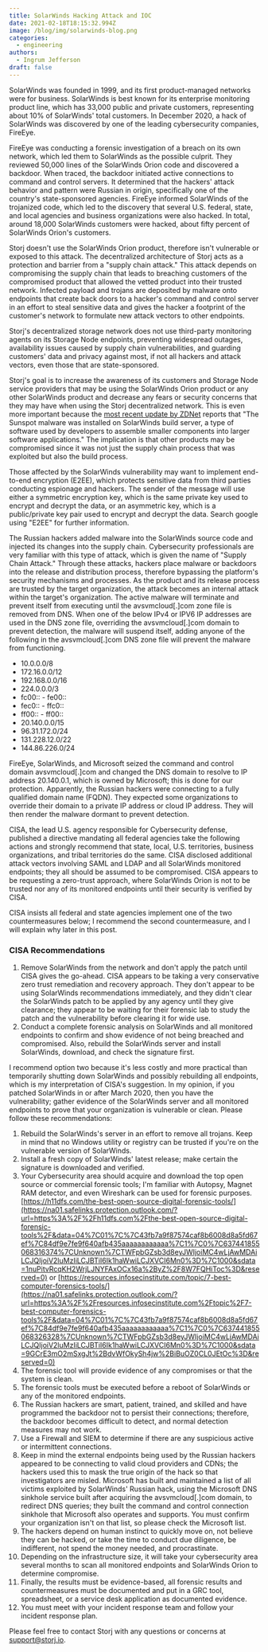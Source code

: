 ```yaml
---
title: SolarWinds Hacking Attack and IOC
date: 2021-02-18T18:15:32.994Z
image: /blog/img/solarwinds-blog.png
categories:
  - engineering
authors:
  - Ingrum Jefferson
draft: false
---
```

SolarWinds was founded in 1999, and its first product-managed networks were for business. SolarWinds is best known for its enterprise monitoring product line, which has 33,000 public and private customers, representing about 10% of SolarWinds' total customers. In December 2020, a hack of SolarWinds was discovered by one of the leading cybersecurity companies, FireEye.

FireEye was conducting a forensic investigation of a breach on its own network, which led them to SolarWinds as the possible culprit. They reviewed 50,000 lines of the SolarWinds Orion code and discovered a backdoor. When traced, the backdoor initiated active connections to command and control servers. It determined that the hackers' attack behavior and pattern were Russian in origin, specifically one of the country's state-sponsored agencies. FireEye informed SolarWinds of the trojanized code, which led to the discovery that several U.S. federal, state, and local agencies and business organizations were also hacked. In total, around 18,000 SolarWinds customers were hacked, about fifty percent of SolarWinds Orion's customers.

Storj doesn't use the SolarWinds Orion product, therefore isn't vulnerable or exposed to this attack. The decentralized architecture of Storj acts as a protection and barrier from a "supply chain attack." This attack depends on compromising the supply chain that leads to breaching customers of the compromised product that allowed the vetted product into their trusted network. Infected payload and trojans are deposited by malware onto endpoints that create back doors to a hacker's command and control server in an effort to steal sensitive data and gives the hacker a footprint of the customer's network to formulate new attack vectors to other endpoints.

Storj's decentralized storage network does not use third-party monitoring agents on its Storage Node endpoints, preventing widespread outages, availability issues caused by supply chain vulnerabilities, and guarding customers' data and privacy against most, if not all hackers and attack vectors, even those that are state-sponsored.

Storj's goal is to increase the awareness of its customers and Storage Node service providers that may be using the SolarWinds Orion product or any other SolarWinds product and decrease any fears or security concerns that they may have when using the Storj decentralized network. This is even more important because the [most recent update by ZDNet](https://www.zdnet.com/article/third-malware-strain-discovered-in-solarwinds-supply-chain-attack) reports that "The Sunspot malware was installed on SolarWinds build server, a type of software used by developers to assemble smaller components into larger software applications." The implication is that other products may be compromised since it was not just the supply chain process that was exploited but also the build process. [](https://www.zdnet.com/article/third-malware-strain-discovered-in-solarwinds-supply-chain-attack/)

Those affected by the SolarWinds vulnerability may want to implement end-to-end encryption (E2EE), which protects sensitive data from third parties conducting espionage and hackers. The sender of the message will use either a symmetric encryption key, which is the same private key used to encrypt and decrypt the data, or an asymmetric key, which is a public/private key pair used to encrypt and decrypt the data. Search google using "E2EE" for further information.

The Russian hackers added malware into the SolarWinds source code and injected its changes into the supply chain. Cybersecurity professionals are very familiar with this type of attack, which is given the name of "Supply Chain Attack." Through these attacks, hackers place malware or backdoors into the release and distribution process, therefore bypassing the platform's security mechanisms and processes. As the product and its release process are trusted by the target organization, the attack becomes an internal attack within the target's organization. The active malware will terminate and prevent itself from executing until the avsvmcloud\[.]com zone file is removed from DNS. When one of the below IPv4 or IPV6 IP addresses are used in the DNS zone file, overriding the avsvmcloud\[.]com domain to prevent detection, the malware will suspend itself, adding anyone of the following in the avsvmcloud\[.]com DNS zone file will prevent the malware from functioning.

* 10.0.0.0/8 
* 172.16.0.0/12 
* 192.168.0.0/16 
* 224.0.0.0/3 
* fc00:: - fe00:: 
* fec0:: - ffc0:: 
* ff00:: - ff00:: 
* 20.140.0.0/15
* 96.31.172.0/24 
* 131.228.12.0/22 
* 144.86.226.0/24

FireEye, SolarWinds, and Microsoft seized the command and control domain avsvmcloud\[.]com and changed the DNS domain to resolve to IP address 20.140.0.1, which is owned by Microsoft; this is done for our protection. Apparently, the Russian hackers were connecting to a fully qualified domain name (FQDN). They expected some organizations to override their domain to a private IP address or cloud IP address. They will then render the malware dormant to prevent detection.

CISA, the lead U.S. agency responsible for Cybersecurity defense, published a directive mandating all federal agencies take the following actions and strongly recommend that state, local, U.S. territories, business organizations, and tribal territories do the same. CISA disclosed additional attack vectors involving SAML and LDAP and all SolarWinds monitored endpoints; they all should be assumed to be compromised. CISA appears to be requesting a zero-trust approach, where SolarWinds Orion is not to be trusted nor any of its monitored endpoints until their security is verified by CISA.

CISA insists all federal and state agencies implement one of the two countermeasures below; I recommend the second countermeasure, and I will explain why later in this post. 

### CISA Recommendations

1. Remove SolarWinds from the network and don't apply the patch until CISA gives the go-ahead. CISA appears to be taking a very conservative zero trust remediation and recovery approach. They don't appear to be using SolarWinds recommendations immediately, and they didn't clear the SolarWinds patch to be applied by any agency until they give clearance; they appear to be waiting for their forensic lab to study the patch and the vulnerability before clearing it for wide use.
2. Conduct a complete forensic analysis on SolarWinds and all monitored endpoints to confirm and show evidence of not being breached and compromised. Also, rebuild the SolarWinds server and install SolarWinds, download, and check the signature first.

I recommend option two because it's less costly and more practical than temporarily shutting down SolarWinds and possibly rebuilding all endpoints, which is my interpretation of CISA's suggestion. In my opinion, if you patched SolarWinds in or after March 2020, then you have the vulnerability; gather evidence of the SolarWinds server and all monitored endpoints to prove that your organization is vulnerable or clean. Please follow these recommendations:

1. Rebuild the SolarWinds's server in an effort to remove all trojans. Keep in mind that no Windows utility or registry can be trusted if you're on the vulnerable version of SolarWinds.
2. Install a fresh copy of SolarWinds' latest release; make certain the signature is downloaded and verified.
3. Your Cybersecurity area should acquire and download the top open source or commercial forensic tools; I'm familiar with Autopsy, Magnet RAM detector, and even Wireshark can be used for forensic purposes. [https://h11dfs.com/the-best-open-source-digital-forensic-tools/](https://na01.safelinks.protection.outlook.com/?url=https%3A%2F%2Fh11dfs.com%2Fthe-best-open-source-digital-forensic-tools%2F&data=04%7C01%7C%7C43fb7a9f87574caf8b6008d8a5fd67ef%7C84df9e7fe9f640afb435aaaaaaaaaaaa%7C1%7C0%7C637441855068316374%7CUnknown%7CTWFpbGZsb3d8eyJWIjoiMC4wLjAwMDAiLCJQIjoiV2luMzIiLCJBTiI6Ik1haWwiLCJXVCI6Mn0%3D%7C1000&sdata=1nuPitvRcqKH2WrjLJNYFAxOCx16a%2ByZ%2F8W7FQHiToc%3D&reserved=0) or [https://resources.infosecinstitute.com/topic/7-best-computer-forensics-tools/](https://na01.safelinks.protection.outlook.com/?url=https%3A%2F%2Fresources.infosecinstitute.com%2Ftopic%2F7-best-computer-forensics-tools%2F&data=04%7C01%7C%7C43fb7a9f87574caf8b6008d8a5fd67ef%7C84df9e7fe9f640afb435aaaaaaaaaaaa%7C1%7C0%7C637441855068326328%7CUnknown%7CTWFpbGZsb3d8eyJWIjoiMC4wLjAwMDAiLCJQIjoiV2luMzIiLCJBTiI6Ik1haWwiLCJXVCI6Mn0%3D%7C1000&sdata=9GCrE3mO2mSxgJt%2BdvWfOkySh4jw%2BiBuOZ0CL0JEtOc%3D&reserved=0)
4. The forensic tool will provide evidence of any compromises or that the system is clean.
5. The forensic tools must be executed before a reboot of SolarWinds or any of the monitored endpoints.
6. The Russian hackers are smart, patient, trained, and skilled and have programmed the backdoor not to persist their connections; therefore, the backdoor becomes difficult to detect, and normal detection measures may not work.
7. Use a Firewall and SIEM to determine if there are any suspicious active or intermittent connections.
8. Keep in mind the external endpoints being used by the Russian hackers appeared to be connecting to valid cloud providers and CDNs; the hackers used this to mask the true origin of the hack so that investigators are misled. Microsoft has built and maintained a list of all victims exploited by SolarWinds' Russian hack, using the Microsoft DNS sinkhole service built after acquiring the avsvmcloud\[.]com domain, to redirect DNS queries; they built the command and control connection sinkhole that Microsoft also operates and supports. You must confirm your organization isn't on that list, so please check the Microsoft list.
9. The hackers depend on human instinct to quickly move on, not believe they can be hacked, or take the time to conduct due diligence, be indifferent, not spend the money needed, and procrastinate.
10. Depending on the infrastructure size, it will take your cybersecurity area several months to scan all monitored endpoints and SolarWinds Orion to determine compromise.
11. Finally, the results must be evidence-based, all forensic results and countermeasures must be documented and put in a GRC tool, spreadsheet, or a service desk application as documented evidence.
12. You must meet with your incident response team and follow your incident response plan.

Please feel free to contact Storj with any questions or concerns at support@storj.io.